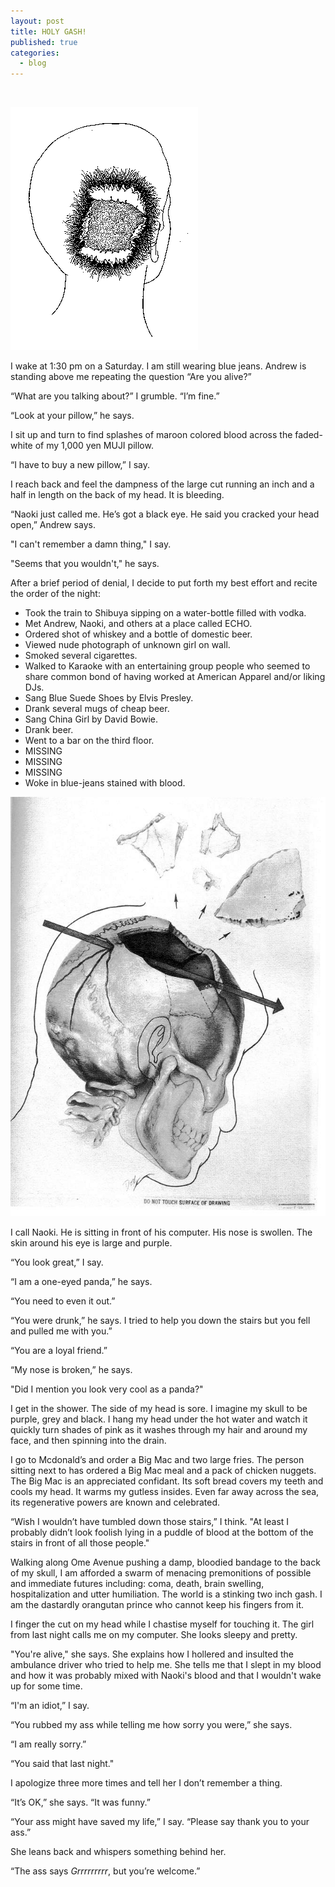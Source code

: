 ```yaml
---
layout: post
title: HOLY GASH!
published: true
categories:
  - blog
---
```

&nbsp;

![](/media/head2.gif)

I wake at 1:30 pm on a Saturday. I am still wearing blue jeans. Andrew is standing above me repeating the question “Are you alive?”

“What are you talking about?” I grumble. “I’m fine.”

“Look at your pillow,” he says.

I sit up and turn to find splashes of maroon colored blood across the faded-white of my 1,000 yen MUJI pillow.

“I have to buy a new pillow,” I say.

I reach back and feel the dampness of the large cut running an inch and a half in length on the back of my head. It is bleeding.

“Naoki just called me. He’s got a black eye. He said you cracked your head open,” Andrew says.

"I can't remember a damn thing," I say.

"Seems that you wouldn't," he says.

After a brief period of denial, I decide to put forth my best effort and recite the order of the night:

- Took the train to Shibuya sipping on a water-bottle filled with vodka.
- Met Andrew, Naoki, and others at a place called ECHO.
- Ordered shot of whiskey and a bottle of domestic beer.
- Viewed nude photograph of unknown girl on wall.
- Smoked several cigarettes.
- Walked to Karaoke with an entertaining group people who seemed to share common bond of having worked at American Apparel and/or liking DJs.
- Sang Blue Suede Shoes by Elvis Presley.
- Drank several mugs of cheap beer.
- Sang China Girl by David Bowie.
- Drank beer.
- Went to a bar on the third floor.
- MISSING
- MISSING
- MISSING
- Woke in blue-jeans stained with blood.

<!--more-->
![](/media/dox2big.jpg)

I call Naoki. He is sitting in front of his computer. His nose is swollen. The skin around his eye is large and purple.

“You look great,” I say.

“I am a one-eyed panda,” he says.

“You need to even it out.”

“You were drunk,” he says. I tried to help you down the stairs but you fell and pulled me with you.”

“You are a loyal friend.”

“My nose is broken,” he says.

"Did I mention you look very cool as a panda?"

I get in the shower. The side of my head is sore. I imagine my skull to be purple, grey and black. I hang my head under the hot water and watch it quickly turn shades of pink as it washes through my hair and around my face, and then spinning into the drain.

I go to Mcdonald’s and order a Big Mac and two large fries. The person sitting next to has ordered a Big Mac meal and a pack of chicken nuggets. The Big Mac is an appreciated confidant. Its soft bread covers my teeth and cools my head. It warms my gutless insides. Even far away across the sea, its regenerative powers are known and celebrated.

“Wish I wouldn’t have tumbled down those stairs,” I think. "At least I probably didn’t look foolish lying in a puddle of blood at the bottom of the stairs in front of all those people."

Walking along Ome Avenue pushing a damp, bloodied bandage to the back of my skull, I am afforded a swarm of menacing premonitions of possible and immediate futures including: coma, death, brain swelling, hospitalization and utter humiliation. The world is a stinking two inch gash. I am the dastardly orangutan prince who cannot keep his fingers from it.

I finger the cut on my head while I chastise myself for touching it. The girl from last night calls me on my computer. She looks sleepy and pretty.

"You're alive," she says. She explains how I hollered and insulted the ambulance driver who tried to help me. She tells me that I slept in my blood and how it was probably mixed with Naoki's blood and that I wouldn't wake up for some time.

“I'm an idiot,” I say.

“You rubbed my ass while telling me how sorry you were,” she says.

“I am really sorry.”

“You said that last night."

I apologize three more times and tell her I don’t remember a thing.

“It’s OK,” she says. “It was funny.”

“Your ass might have saved my life,” I say. “Please say thank you to your ass.”

She leans back and whispers something behind her.

“The ass says <em>Grrrrrrrrr</em>, but you’re welcome.”

&nbsp;
